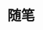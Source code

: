 ---
title: "随笔"
keywords: ["生活记录", "美文摘录", "个人日记", "观读后感"]
description: "生活记录, 美文摘录, 个人日记, 观读后感"
---